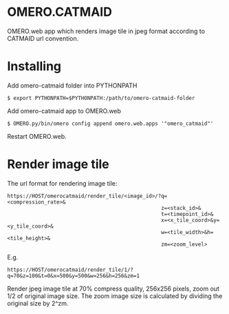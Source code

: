 # OMERO.CATMAID
OMERO.web app which renders image tile in jpeg format according to CATMAID url convention.

# Installing
Add omero-catmaid folder into PYTHONPATH
```
$ export PYTHONPATH=$PYTHONPATH:/path/to/omero-catmaid-folder
```
Add omero-catmaid app to OMERO.web
```
$ OMERO.py/bin/omero config append omero.web.apps '"omero_catmaid"'
```
Restart OMERO.web.

# Render image tile
The url format for rendering image tile:
```
https://HOST/omerocatmaid/render_tile/<image_id>/?q=<compression_rate>&
                                                  z=<stack_id>&
                                                  t=<timepoint_id>&
                                                  x=<x_tile_coord>&y=<y_tile_coord>&
                                                  w=<tile_width>&h=<tile_height>&
                                                  zm=<zoom_level>
```
E.g.
```
https://HOST/omerocatmaid/render_tile/1/?q=70&z=100&t=0&x=500&y=500&w=256&h=256&zm=1
```
Render jpeg image tile at 70% compress quality, 256x256 pixels, zoom out 1/2 of original image size. 
The zoom image size is calculated by dividing the original size by 2^zm.
